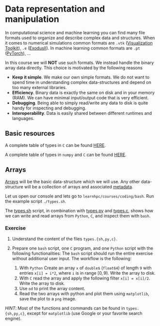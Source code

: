 # Data representation and manipulation

In computational science and machine learning you can find many file formats used to organize and describe complex data and structures. When it comes to numerical simulations common formats are `.vtk` ([Visualization Toolkit](https://vtk.org/)), `.e` ([ExodusII](https://www.osti.gov/servlets/purl/10102115)). In machine learning common formats are `.pt` ([PyTorch](https://pytorch.org/)), ...

In this course we will **NOT** use such formats. We instead handle the binary array data directly.
This choice is motivated by the following reasons

- **Keep it simple**. We make our own simple formats. We do not want to spend time in understanding complex data-structures and depend on too many external libraries.
- **Efficiency**. Binary data is exactly the same on disk and in your memory (RAM). We can have minimal input/output code that is very efficient.
- **Debugging**. Being able to simply read/write any data to disk is quite handy for inspecting and debugging.
- **Interoperability**. Data is easily shared between different runtimes and languages.

## Basic resources

A complete table of types in `C` can be found [HERE](https://en.wikipedia.org/wiki/C_data_types).

A complete table of types in `numpy` and `C` can be found [HERE](https://numpy.org/doc/stable/user/basics.types.html).


## Arrays

[Arrays](https://en.wikipedia.org/wiki/Array_(data_structure)) will be the basic data-structure which we will use. Any other data-structure will be a collection of arrays and associated [metadata](https://en.wikipedia.org/wiki/Metadata).

Let us open our console and lets go to `learnhpc/courses/coding/bash`.
Run the example script `./types.sh`. 

The [types.sh]() script, in combination with [types.py](https://github.com/zulianp/learnhpc/blob/a0c8fa8bd7c801b26d6927d78f72140bb10f7a5d/courses/coding/python/types.py) and [types.c](), shows how we can write and read arrays from `Python`, `C`, and inspect them with `bash`. 

### Exercise

1) Understand the content of the files `types.{sh,py,c}`.

2) Prepare one `bash` script, one `C` program, and one `Python` script with the following functionalities: The `bash` script should run the entire exercise without additional user input. The workflow is the following:
	1. With `Python` Create an array `x` of `double`s (`float64`) of length `9` with entries `x[i] = i*2`, where `i` is in range $[0, 9)$. Write the array to disk.
	2. With `C` read the array and apply the following filter `x[i] = x[i]/2`. Write the array to disk.
	3. Use `od` to print the array content.
	4. Read the two arrays with python and plot them using `matplotlib`, save the plot to a `png` image.
 
 *HINT*: Most of the functions and commands can be found in `types.{sh,py,c}`, except for `matplotlib` (use Google or your favorite search engine).



